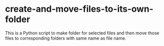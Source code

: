 # create-and-move-files-to-its-own-folder
This is a Python script to make folder for selected files and then move those files to corresponding folders with same name as file name.
